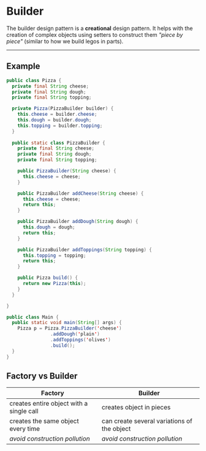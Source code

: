 # Builder

The builder design pattern is a __creational__ design pattern. It helps with the creation of complex objects using setters to construct them *"piece by piece"* (similar to how we build legos in parts).

---

## Example

``` Java
public class Pizza {
  private final String cheese;
  private final String dough;
  private final String topping;

  private Pizza(PizzaBuilder builder) {
    this.cheese = builder.cheese;
    this.dough = builder.dough;
    this.topping = builder.topping;
  }
  
  public static class PizzaBuilder {  
    private final String cheese;
    private final String dough;
    private final String topping;

    public PizzaBuilder(String cheese) {
      this.cheese = cheese;
    }

    public PizzaBuilder addCheese(String cheese) {
      this.cheese = cheese;
      return this;
    }

    public PizzaBuilder addDough(String dough) {
      this.dough = dough;
      return this;
    }

    public PizzaBuilder addToppings(String topping) {
      this.topping = topping;
      return this;
    }

    public Pizza build() {
      return new Pizza(this);
    }
  }

}

public class Main {
  public static void main(String[] args) {
    Pizza p = Pizza.PizzaBuilder('cheese')
                .addDough('plain')
                .addToppings('olives')
                .build();
  }
}
```

## Factory vs Builder

|  Factory | Builder |
|  ------- | ------- |
|  creates entire object with a single call | creates object in pieces |
|  creates the same object every time | can create several variations of the object |
|  *avoid construction pollution* | *avoid construction pollution* |
